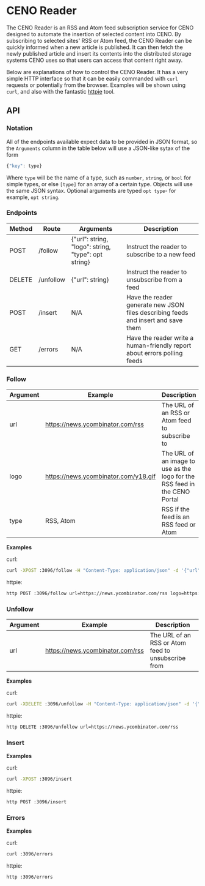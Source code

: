 # CENO Reader

The CENO Reader is an RSS and Atom feed subscription service for CENO designed to
automate the insertion of selected content into CENO.  By subscribing to selected
sites' RSS or Atom feed, the CENO Reader can be quickly informed when a new article
is published.  It can then fetch the newly published article and insert its contents
into the distributed storage systems CENO uses so that users can access that content
right away.

Below are explanations of how to control the CENO Reader.  It has a very simple HTTP
interface so that it can be easily commanded with `curl` requests or potentially
from the browser. Examples will be shown using `curl`, and also with the fantastic
[httpie](https://github.com/jkbrzt/httpie) tool.

## API

### Notation

All of the endpoints available expect data to be provided in JSON format, so the
`Arguments` column in the table below will use a JSON-like sytax of the form

```js
{"key": type}
```

Where `type` will be the name of a type, such as `number`, `string`, or `bool` for
simple types, or else `[type]` for an array of a certain type. Objects will use the
same JSON syntax.  Optional arguments are typed `opt type`- for example, `opt string`.

### Endpoints

Method | Route     | Arguments | Description
-------|-----------|-----------|------------
POST   | /follow   | {"url": string, "logo": string, "type": opt string} | Instruct the reader to subscribe to a new feed
DELETE | /unfollow | {"url": string} | Instruct the reader to unsubscribe from a feed
POST   | /insert   | N/A       | Have the reader generate new JSON files describing feeds and insert and save them
GET    | /errors   | N/A       | Have the reader write a human-friendly report about errors polling feeds

### Follow

Argument | Example                              | Description
---------|--------------------------------------|-------------
url      | https://news.ycombinator.com/rss     | The URL of an RSS or Atom feed to subscribe to
logo     | https://news.ycombinator.com/y18.gif | The URL of an image to use as the logo for the RSS feed in the CENO Portal
type     | RSS, Atom                            | RSS if the feed is an RSS feed or Atom

**Examples**

curl:

```bash
curl -XPOST :3096/follow -H "Content-Type: application/json" -d '{"url": "https://news.ycombinator.com/rss", "logo": "https://news.ycombinator.com/y18.gif", "type": "RSS"}'
```

httpie:

```bash
http POST :3096/follow url=https://news.ycombinator.com/rss logo=https://news.ycombinator.com/y18.gif type=RSS
```

### Unfollow

Argument | Example                          | Description
---------|----------------------------------|-------------
url      | https://news.ycombinator.com/rss | The URL of an RSS or Atom feed to unsubscribe from

**Examples**

curl:

```bash
curl -XDELETE :3096/unfollow -H "Content-Type: application/json" -d '{"url": "https://news.ycombinator.com/rss"}'
```

httpie:

```bash
http DELETE :3096/unfollow url=https://news.ycombinator.com/rss
```

### Insert

**Examples**

curl:

```bash
curl -XPOST :3096/insert
```

httpie:

```bash
http POST :3096/insert
```

### Errors

**Examples**

curl:

```bash
curl :3096/errors
```

httpie:

```bash
http :3096/errors
```
